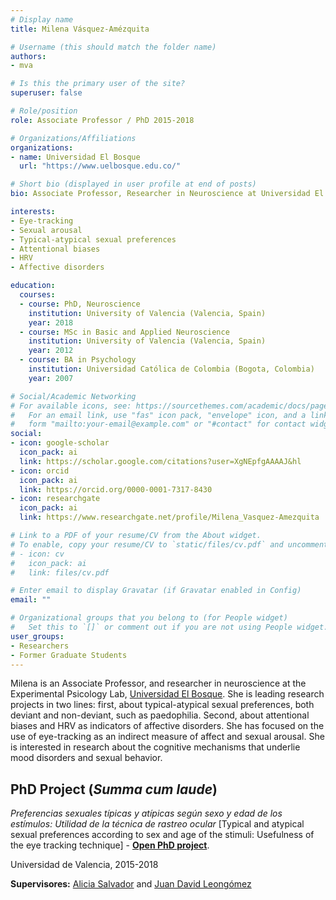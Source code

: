 ```yaml
---
# Display name
title: Milena Vásquez-Amézquita

# Username (this should match the folder name)
authors:
- mva

# Is this the primary user of the site?
superuser: false

# Role/position
role: Associate Professor / PhD 2015-2018

# Organizations/Affiliations
organizations:
- name: Universidad El Bosque
  url: "https://www.uelbosque.edu.co/"

# Short bio (displayed in user profile at end of posts)
bio: Associate Professor, Researcher in Neuroscience at Universidad El Bosque. I am interested in research about the cognitive mechanisms that underlie mood disorders and sexual behavior.

interests:
- Eye-tracking
- Sexual arousal
- Typical-atypical sexual preferences
- Attentional biases
- HRV
- Affective disorders

education:
  courses:
  - course: PhD, Neuroscience
    institution: University of Valencia (Valencia, Spain)
    year: 2018
  - course: MSc in Basic and Applied Neuroscience
    institution: University of Valencia (Valencia, Spain)
    year: 2012
  - course: BA in Psychology
    institution: Universidad Católica de Colombia (Bogota, Colombia)
    year: 2007

# Social/Academic Networking
# For available icons, see: https://sourcethemes.com/academic/docs/page-builder/#icons
#   For an email link, use "fas" icon pack, "envelope" icon, and a link in the
#   form "mailto:your-email@example.com" or "#contact" for contact widget.
social:
- icon: google-scholar
  icon_pack: ai
  link: https://scholar.google.com/citations?user=XgNEpfgAAAAJ&hl
- icon: orcid
  icon_pack: ai
  link: https://orcid.org/0000-0001-7317-8430
- icon: researchgate
  icon_pack: ai
  link: https://www.researchgate.net/profile/Milena_Vasquez-Amezquita

# Link to a PDF of your resume/CV from the About widget.
# To enable, copy your resume/CV to `static/files/cv.pdf` and uncomment the lines below.
# - icon: cv
#   icon_pack: ai
#   link: files/cv.pdf

# Enter email to display Gravatar (if Gravatar enabled in Config)
email: ""

# Organizational groups that you belong to (for People widget)
#   Set this to `[]` or comment out if you are not using People widget.
user_groups:
- Researchers
- Former Graduate Students
---
```


Milena is an Associate Professor, and researcher in neuroscience at the Experimental Psicology Lab, [Universidad El Bosque](https://www.uelbosque.edu.co/). She is leading research projects in two lines: first, about typical-atypical sexual preferences, both deviant and non-deviant, such as paedophilia. Second, about attentional biases and HRV as indicators of affective disorders. She has focused on the use of eye-tracking as an indirect measure of affect and sexual arousal. She is interested in research about the cognitive mechanisms that underlie mood disorders and sexual behavior.

## **PhD Project (*Summa cum laude*)**  

*Preferencias sexuales típicas y atípicas según sexo y edad de los estímulos: Utilidad de la técnica de rastreo ocular* [Typical and atypical sexual preferences according to sex and age of the stimuli: Usefulness of the eye tracking technique] - [**Open PhD project**](https://roderic.uv.es/handle/10550/67639).

Universidad de Valencia, 2015-2018

**Supervisores:** [Alicia Salvador](https://www.uv.es/labnsc/miembros%20individualmente/miembrosaliciasalvador.html) and [Juan David Leongómez](/en/#about)
